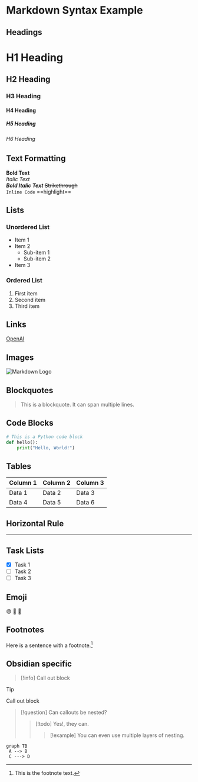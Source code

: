 # Markdown Syntax Example
## Headings
# H1 Heading
## H2 Heading
### H3 Heading
#### H4 Heading
##### H5 Heading
###### H6 Heading

## Text Formatting
**Bold Text**  
*Italic Text*  
***Bold Italic Text***
~~Strikethrough~~  
`Inline Code`
==highlight==

## Lists
### Unordered List
- Item 1
- Item 2
  - Sub-item 1
  - Sub-item 2
- Item 3

### Ordered List
1. First item
2. Second item
3. Third item

## Links
[OpenAI](https://openai.com)

## Images
![Markdown Logo](https://markdown-here.com/img/icon256.png)

## Blockquotes
> This is a blockquote.
> It can span multiple lines.

## Code Blocks
```python
# This is a Python code block
def hello():
    print("Hello, World!")
```

## Tables
| Column 1 | Column 2 | Column 3 |
|----------|----------|----------|
| Data 1   | Data 2   | Data 3   |
| Data 4   | Data 5   | Data 6   |

## Horizontal Rule

---

## Task Lists
- [x] Task 1
- [ ] Task 2
- [ ] Task 3

## Emoji
:smile: :rocket: :tada:

## Footnotes
Here is a sentence with a footnote.[^1]

[^1]: This is the footnote text.

## Obsidian specific
>[!info]
>Call out block

>[!tip]
>Call out block

> [!question] Can callouts be nested?
> > [!todo] Yes!, they can.
> > > [!example]  You can even use multiple layers of nesting.

```mermaid
graph TB
 A --> B
 C ---> D
```
